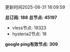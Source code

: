 更新时间2025-08-31 18:09:59

**总订阅: 188**
**总节点: 45197**
- vless节点: 19323
- hysteria2节点: 18

**google ping有效节点: 309**

